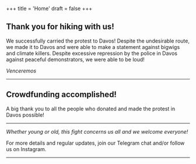 +++
title = 'Home'
draft = false
+++

## Thank you for hiking with us!

We successfully carried the protest to Davos!
Despite the undesirable route, we made it to Davos and were able to make a statement against bigwigs and climate killers.
Despite excessive repression by the police in Davos against peaceful demonstrators, we were able to be loud!

_Venceremos_

---

## Crowdfunding accomplished!

A big thank you to all the people who donated and made the protest in Davos possible!

---

*Whether young or old, this fight concerns us all and we welcome everyone!*

For more details and regular updates, join our Telegram chat and/or follow us on Instagram.

---

